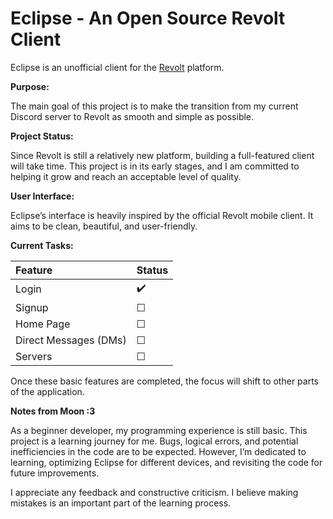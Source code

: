 # Eclipse - An Open Source Revolt Client

Eclipse is an unofficial client for the [Revolt]() platform.

**Purpose:**

The main goal of this project is to make the transition from my current Discord server to Revolt as smooth and simple as possible.

**Project Status:**

Since Revolt is still a relatively new platform, building a full-featured client will take time. This project is in its early stages, and I am committed to helping it grow and reach an acceptable level of quality.

**User Interface:**

Eclipse’s interface is heavily inspired by the official Revolt mobile client. It aims to be clean, beautiful, and user-friendly.

**Current Tasks:**

| Feature               | Status |
| :-------------------- | :----- |
| Login                 | ✔️     |
| Signup                | ☐      |
| Home Page             | ☐      |
| Direct Messages (DMs) | ☐      |
| Servers               | ☐      |

Once these basic features are completed, the focus will shift to other parts of the application.

**Notes from Moon :3**

As a beginner developer, my programming experience is still basic. This project is a learning journey for me. Bugs, logical errors, and potential inefficiencies in the code are to be expected. However, I’m dedicated to learning, optimizing Eclipse for different devices, and revisiting the code for future improvements.

I appreciate any feedback and constructive criticism. I believe making mistakes is an important part of the learning process.

